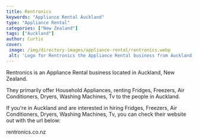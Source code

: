 ```yaml
---
title: Rentronics
keywords: "Appliance Rental Auckland"
type: "Appliance Rental"
categories: ["New Zealand"]
tags: ["Auckland"]
author: Curtis
cover: 
 image: /img/directory-images/appliance-rental/rentronics.webp
 alt: 'Logo for Rentronics the Appliance Rental business from Auckland, New Zealand'
---
```


Rentronics is an Appliance Rental business located in Auckland, New Zealand. 

They primarily offer Household Appliances, renting Fridges, Freezers, Air Conditioners, Dryers, Washing Machines, Tv to the people in Auckland.

If you're in Auckland and are interested in hiring Fridges, Freezers, Air Conditioners, Dryers, Washing Machines, Tv, you can check their website out with the url below: 

rentronics.co.nz
